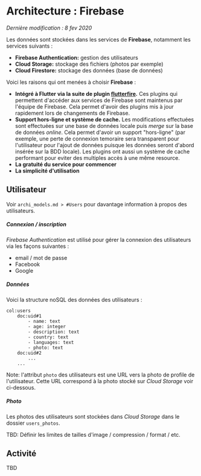 # Architecture : Firebase
*Dernière modification : 8 fev 2020*

Les données sont stockées dans les services de **Firebase**, notamment les services suivants :

- **Firebase Authentication:** gestion des utilisateurs
- **Cloud Storage:** stockage des fichiers (photos par exemple)
- **Cloud Firestore:** stockage des données (base de données)

Voici les raisons qui ont menées à choisir **Firebase** :
- **Intégré à Flutter via la suite de plugin [flutterfire](https://github.com/FirebaseExtended/flutterfire).** Ces plugins qui permettent d'accéder aux services de Firebase sont maintenus par l'équipe de Firebase. Cela permet d'avoir des plugins mis à jour rapidement lors de changements de Firebase.
- **Support hors-ligne et système de cache.** Les modifications effectuées sont effectuées sur une base de données locale puis *merge* sur la base de données *online*. Cela permet d'avoir un support "hors-ligne" (par exemple, une perte de connexion temoraire sera transparent pour l'utilisateur pour l'ajout de données puisque les données seront d'abord insérée sur la BDD locale). Les plugins ont aussi un système de cache performant pour eviter des multiples accès à une même resource.
- **La gratuité du service pour commencer**
- **La simplicité d'utilisation**

## Utilisateur
Voir `archi_models.md > #Users` pour davantage information à propos des utilisateurs.
##### Connexion / inscription
*Firebase Authentication* est utilisé pour gérer la connexion des utilisateurs via les façons suivantes :
- email / mot de passe
- Facebook
- Google

##### Données
Voici la structure noSQL des données des utilisateurs :
```
col:users
    doc:uid#1
        - name: text
        - age: integer
        - description: text
        - country: text
        - languages: text
        - photo: text        
    doc:uid#2
        ...
    ...
```
Note: l'attribut `photo` des utilisateurs est une URL vers la photo de profile de l'utilisateur. Cette URL correspond à la photo stocké sur *Cloud Storage* voir ci-dessous.

##### Photo

Les photos des utilisateurs sont stockées dans *Cloud Storage* dans le dossier `users_photos`.

TBD: Définir les limites de tailles d'image / compression / format / etc.



## Activité

TBD











<!--  -->
